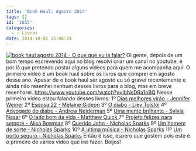 ```yaml
---
title: 'Book Haul: Agosto 2014'
tags: []
id: '1655'
categories:
  - - Livros
date: 2014-10-06 15:06:34
---
```


[![book haul agosto 2014 - O que que eu ia falar? ](http://natalia.blog.br/wp-content/uploads/2014/10/bookhaul-agosto-2014.jpg)](http://natalia.blog.br/wp-content/uploads/2014/10/bookhaul-agosto-2014.jpg) Oi gente, depois de um bom tempo escrevendo aqui no blog resolvi criar um canal no youtube, é por lá que pretendo postar alguns vídeos para quem me acompanha aqui. O primeiro video é um book haul sobre os livros que comprei em agosto desse ano. Apesar de o book haul ser agosto eu só gravei recentemente e ainda não resenhei nenhum desses livros para o blog, mas em breve resenharei. https://www.youtube.com/watch?v=IbNsDRa1oBQ Nesse primeiro vídeo estou falando desses livros: 1º [Dias melhores virão - Jennifer Weiner](http://www.submarino.com.br/produto/117423630/livro-dias-melhores-virao?opn=XMLGOOGLE&epar=&WT.srch=1&epar=bp_pl_00_go_G22006 "Dias melhores virão - Jennifer Weiner") 2º [Esposa 22 - Melaine Gideon](http://www.submarino.com.br/produto/112040470/esposa-22?opn=XMLGOOGLE&epar=&WT.srch=1&epar=bp_pl_00_go_G22006 "Esposa 22 - Melaine Gideon") 3º [O diabo - Liev Tolstói](http://www.submarino.com.br/produto/110751219/livro-o-diabo-colecao-64-paginas?opn=XMLGOOGLE&epar=&WT.srch=1&epar=bp_pl_00_go_G22006 "O diabo - Liev Tolstói") 4º [Advogado do diabo - Andrew Neiderman](http://www.submarino.com.br/produto/110649433/livro-advogado-do-diabo-livro-de-bolso "Advogado do diabo - Andrew Neiderman") 5º [Uma mente brilhante - Sylvia Nasar](http://www.submarino.com.br/produto/6614514/uma-mente-brilhante-edicao-de-bolso?opn=XMLGOOGLE&epar=&WT.srch=1&epar=bp_pl_00_go_G22006 "Uma mente brilhante - Sylvia Nasar") 6º [O lado bom da vida - Matthew Quick ](http://www.submarino.com.br/produto/112591571/livro-o-lado-bom-da-vida?opn=XMLGOOGLE&epar=&WT.srch=1&epar=bp_pl_00_go_G22006 "O lado bom da vida - Matthew Quick ") 7º [Projeto felizes para sempre - Alisa Bowman](http://www.submarino.com.br/produto/110235951/projeto-felizes-para-sempre-a-divertida-historia-real-de-uma-mulher-que-usou-todas-as-estrategias-possiveis-para-salvar-seu-casamento "Projeto felizes para sempre - Alisa Bowman") 8º [Querido John - Nicholas Sparks](http://www.submarino.com.br/produto/119740807/livro-combo-nicholas-sparks-edicao-economica?ranking=1&p=box%20Nicholas%20Sparks&typeclick=3&ac_pos=header&origem=ac "Box Nicholas Sparks Livro Querido John") 9º [Um homem de sorte - Nicholas Sparks](http://www.submarino.com.br/produto/119740807/livro-combo-nicholas-sparks-edicao-economica?ranking=1&p=box%20Nicholas%20Sparks&typeclick=3&ac_pos=header&origem=ac "Box Nicholas Sparks Livro Um homem de sorte") 10º [A ultima música - Nicholas Sparks](http://www.submarino.com.br/produto/119740807/livro-combo-nicholas-sparks-edicao-economica?ranking=1&p=box%20Nicholas%20Sparks&typeclick=3&ac_pos=header&origem=ac "Box Nicholas Sparks  Livro a ultima música ") 11º [Um porto seguro - Nicholas Sparks](http://www.submarino.com.br/produto/119740807/livro-combo-nicholas-sparks-edicao-economica?ranking=1&p=box%20Nicholas%20Sparks&typeclick=3&ac_pos=header&origem=ac "Box Nicholas Sparks Livro um porto seguro") Então é isso, espero que gostem pois este é o primeiro de vários video que irei fazer. Beijos!